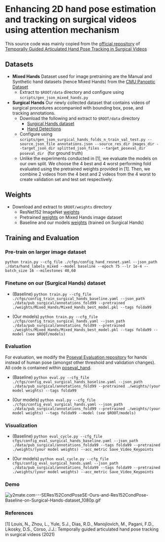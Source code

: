 # Enhancing 2D hand pose estimation and tracking on surgical videos using attention mechanism

This source code was mainly copied from the [official repository](https://https://github.com/MichiganCOG/Surgical_Hands_RELEASE) of [Temporally Guided Articulated Hand Pose Tracking in Surgical Videos](https://arxiv.org/abs/2101.04281)

## Datasets
 - **Mixed Hands** Dataset used for image pretraining are the Manual and Synthetic hand datasets (hence Mixed Hands) from the [CMU Panoptic Dataset](http://domedb.perception.cs.cmu.edu/handdb.html)
	- Extract to `$ROOT/data` directory and configure using `scripts/gen_json_mixed_hands.py`
 - **Surgical Hands** Our newly collected dataset that contains videos of surgical procedures accompanied with bounding box, pose, and tracking annotations. 
      - Download the following and extract to `$ROOT/data` directory
          - [Surgical Hands dataset](https://drive.google.com/file/d/1l5_4rlZLvOim34uHCKic4GUXvXfjDN_9/view?usp=sharing)
          - [Hand Detections](https://drive.google.com/file/d/1dWhZF595ixS-XBIeawaS3mY01yfsE_BO/view?usp=sharing)
      - Configure using `scripts/gen_json_surgical_hands_folds_n_train_val_test.py --source_json_file annotations.json --source_res_dir images_dir --target_json_dir splitted_json_files --target_poseval_dir poseval_dir
      ` (for ground truth)
      - Unlike the experiments conducted in [1], we evaluate the models on our own split. We choose the 4 best and 4 worst performing fold evaluated using the pretrained weights provided in [1]. Then, we combine 2 videos from the 4 best and 2 videos from the 4 worst to create validation set and test set respectively.

## Weights
- Download and extract to `$ROOT/weights` directory
    - ResNet152 ImageNet [weights](https://drive.google.com/file/d/14u4TYEpu6d6Eh4PsIOjeTYiMfc4nXAMe/view?usp=sharing)
    - Pretrained [weights](https://drive.google.com/drive/folders/1upSSUr4c2_SMmpzfQumoevNYhpig0UuW?usp=sharing) on Mixed Hands image dataset
    - Baseline and our models [weights](https://drive.google.com/drive/folders/1CAyzU6bAeiLxND7KpF6lBIcURuH9Jvd6?usp=sharing) (trained on Surgical Hands)
     
## Training and Evaluation
### Pre-train on larger image dataset
`python train.py --cfg_file ./cfgs/config_hand_resnet.yaml --json_path ./data/hand_labels_mixed --model baseline --epoch 75 --lr 1e-4 --batch_size 16 --milestones 40,60`

### Finetune on our (Surgical Hands) dataset
- (Baseline) `python train.py --cfg_file ./cfgs/config_train_surgical_hands_baseline.yaml --json_path ./data/pub_surgical/annotations_fold99 --pretrained ./weights/Mixed_Hands/Mixed_Hands_best_model.pkl --tags folda99`

- (Our models) `python train.py --cfg_file ./cfgs/config_train_surgical_hands.yaml --json_path ./data/pub_surgical/annotations_fold99 --pretrained ./weights/Mixed_Hands/Mixed_Hands_best_model.pkl --tags folda99 --model (see $ROOT/models)`

 
### Evaluation
For evaluation, we modify the [Poseval Evaluation repository](https://github.com/leonid-pishchulin/poseval) for hands instead of human pose (amongst other threshold and validation changes). All code is contained within [poseval\_hand](https://github.com/MichiganCOG/Surgical_Hands_RELEASE/tree/main/poseval_hand).

- (Baseline) `python eval.py --cfg_file ./cfgs/config_eval_surgical_hands_baseline.yaml --json_path ./data/pub_surgical/annotations_fold99 --pretrained ./weights/(your model weights) --tags folda99`

- (Our models) `python eval.py --cfg_file ./cfgs/config_eval_surgical_hands.yaml --json_path ./data/pub_surgical/annotations_fold99 --pretrained ./weights/(your model weights) --tags folda99 --model (see $ROOT/models)`

### Visualization
- (Baseline) `python eval_cycle.py --cfg_file cfgs/config_eval_surgical_hands_baseline.yaml --json_path ./data/pub_surgical/annotations_folda99 --tags folda99 --pretrained ./weights/(your model weights) --acc_metric Save_Video_Keypoints`

- (Our models) `python eval_cycle.py --cfg_file cfgs/config_eval_surgical_hands.yaml --json_path ./data/pub_surgical/annotations_folda99 --tags folda99 --pretrained ./weights/(your model weights) --acc_metric Save_Video_Keypoints`

### Demo
![y2mate.com---SERes152CondPoseSE-Ours-and-Res152CondPose-Baseline-on-Surgical-Hands-dataset_1080p.gif](https://s4.gifyu.com/images/y2mate.com---SERes152CondPoseSE-Ours-and-Res152CondPose-Baseline-on-Surgical-Hands-dataset_1080p.gif)


### References
[1] Louis, N., Zhou, L., Yule, S.J., Dias, R.D., Manojlovich, M., Pagani, F.D., Likosky,
D.S., Corso, J.J.: Temporally guided articulated hand pose tracking in surgical
videos (2021)
